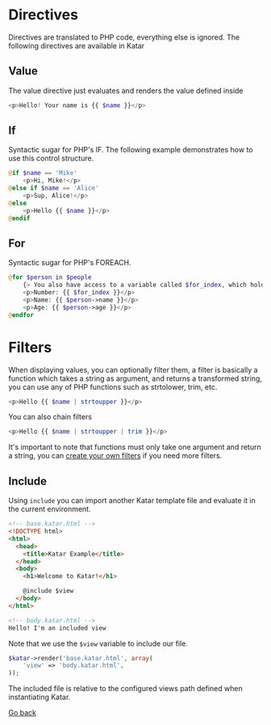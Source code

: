 # Directives
Directives are translated to PHP code, everything else is ignored. The 
following directives are available in Katar

## Value
The value directive just evaluates and renders the value defined inside

```php
<p>Hello! Your name is {{ $name }}</p>
````

## If
Syntactic sugar for PHP's IF. The following example demonstrates how to use
this control structure.

```php
@if $name == 'Mike'
    <p>Hi, Mike!</p>
@else if $name == 'Alice'
    <p>Sup, Alice!</p>
@else
    <p>Hello {{ $name }}</p>
@endif
```

## For
Syntactic sugar for PHP's FOREACH.

```php
@for $person in $people
    {> You also have access to a variable called $for_index, which holds the current index of the loop <}
    <p>Number: {{ $for_index }}</p>
    <p>Name: {{ $person->name }}</p>
    <p>Age: {{ $person->age }}</p>
@endfor
```

# Filters
When displaying values, you can optionally filter them, a filter is basically a
function which takes a string as argument, and returns a transformed string, you
can use any of PHP functions such as strtolower, trim, etc.

```php
<p>Hello {{ $name | strtoupper }}</p>
```

You can also chain filters

```php
<p>Hello {{ $name | strtoupper | trim }}</p>
```

It's important to note that functions must only take one argument and return
a string, you can [create your own filters](custom-filters.md) if you need more
filters.

## Include
Using `include` you can import another Katar template file and evaluate it
in the current environment.

```html
<!-- base.katar.html -->
<!DOCTYPE html>
<html>
  <head>
    <title>Katar Example</title>
  </head>
  <body>
    <h1>Welcome to Katar!</h1>

    @include $view
  </body>
</html>

<!-- body.katar.html -->
Hello! I'm an included view
```

Note that we use the `$view` variable to include our file. 

```php
$katar->render('base.katar.html', array(
    'view' => 'body.katar.html',
));
```

The included file is relative to the configured views path defined when
instantiating Katar.


[Go back](index.md)
